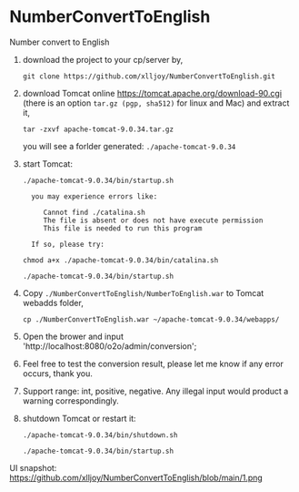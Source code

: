 # NumberConvertToEnglish
Number convert to English

1. download the project to your cp/server by, 

	  `git clone https://github.com/xlljoy/NumberConvertToEnglish.git`

2. download Tomcat online https://tomcat.apache.org/download-90.cgi (there is an option `tar.gz (pgp, sha512)` for linux and Mac) and extract it,
	
    `tar -zxvf apache-tomcat-9.0.34.tar.gz`

   you will see a forlder generated: 
   `./apache-tomcat-9.0.34`

3. start Tomcat: 
	
    `./apache-tomcat-9.0.34/bin/startup.sh`

		 you may experience errors like: 

			Cannot find ./catalina.sh
			The file is absent or does not have execute permission
			This file is needed to run this program

		 If so, please try:
     
      `chmod a+x ./apache-tomcat-9.0.34/bin/catalina.sh`
     
      `./apache-tomcat-9.0.34/bin/startup.sh`

4. Copy `./NumberConvertToEnglish/NumberToEnglish.war` to Tomcat webadds folder,
	
    `cp ./NumberConvertToEnglish.war ~/apache-tomcat-9.0.34/webapps/`


5. Open the brower and input 'http://localhost:8080/o2o/admin/conversion';

6. Feel free to test the conversion result, please let me know if any error occurs, thank you.

7. Support range: int, positive, negative. Any illegal input would product a warning correspondingly.

8. shutdown Tomcat or restart it: 
  
     `./apache-tomcat-9.0.34/bin/shutdown.sh`
     
      `./apache-tomcat-9.0.34/bin/startup.sh`


UI snapshot: https://github.com/xlljoy/NumberConvertToEnglish/blob/main/1.png
